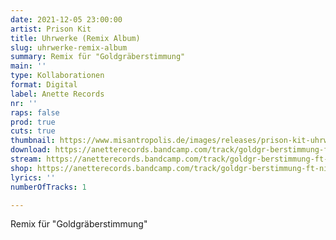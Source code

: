 ```yaml
---
date: 2021-12-05 23:00:00
artist: Prison Kit
title: Uhrwerke (Remix Album)
slug: uhrwerke-remix-album
summary: Remix für "Goldgräberstimmung"
main: ''
type: Kollaborationen
format: Digital
label: Anette Records
nr: ''
raps: false
prod: true
cuts: true
thumbnail: https://www.misantropolis.de/images/releases/prison-kit-uhrwerke.jpg
download: https://anetterecords.bandcamp.com/track/goldgr-berstimmung-ft-nimrod-misanthrop-remix
stream: https://anetterecords.bandcamp.com/track/goldgr-berstimmung-ft-nimrod-misanthrop-remix
shop: https://anetterecords.bandcamp.com/track/goldgr-berstimmung-ft-nimrod-misanthrop-remix
lyrics: ''
numberOfTracks: 1

---
```


Remix für "Goldgräberstimmung"
